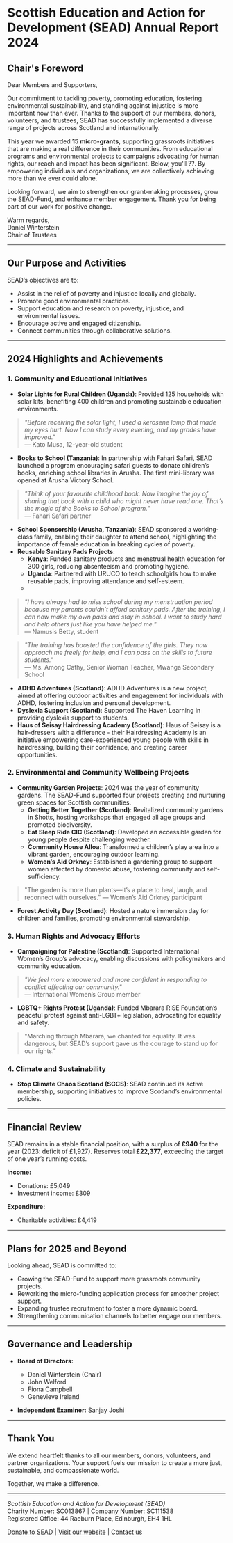 
# Scottish Education and Action for Development (SEAD) Annual Report 2024

## Chair's Foreword

Dear Members and Supporters,  

Our commitment to tackling poverty, promoting education, fostering environmental sustainability, and standing against injustice is more important now than ever. Thanks to the support of our members, donors, volunteers, and trustees, SEAD has successfully implemented a diverse range of projects across Scotland and internationally.

This year we awarded **15 micro-grants**, supporting grassroots initiatives that are making a real difference in their communities. From educational programs and environmental projects to campaigns advocating for human rights, our reach and impact has been significant. Below, you'll ??. By empowering individuals and organizations, we are collectively achieving more than we ever could alone.

Looking forward, we aim to strengthen our grant-making processes, grow the SEAD-Fund, and enhance member engagement. Thank you for being part of our work for positive change.  

Warm regards,    
Daniel Winterstein   
Chair of Trustees

---

## Our Purpose and Activities

SEAD’s objectives are to:

- Assist in the relief of poverty and injustice locally and globally.
- Promote good environmental practices.
- Support education and research on poverty, injustice, and environmental issues.
- Encourage active and engaged citizenship.
- Connect communities through collaborative solutions.

---

## 2024 Highlights and Achievements

### 1. Community and Educational Initiatives
- **Solar Lights for Rural Children (Uganda)**: Provided 125 households with solar kits, benefiting 400 children and promoting sustainable education environments.  

> *"Before receiving the solar light, I used a kerosene lamp that made my eyes hurt. Now I can study every evening, and my grades have improved."*  
> — Kato Musa, 12-year-old student

- **Books to School (Tanzania)**: In partnership with Fahari Safari, SEAD launched a program encouraging safari guests to donate children’s books, enriching school libraries in Arusha. The first mini-library was opened at Arusha Victory School.  

> *"Think of your favourite childhood book. Now imagine the joy of sharing that book with a child who might never have read one. That’s the magic of the *Books to School* program."*  
> — Fahari Safari partner

- **School Sponsorship (Arusha, Tanzania)**: SEAD sponsored a working-class family, enabling their daughter to attend school, highlighting the importance of female education in breaking cycles of poverty.  
- **Reusable Sanitary Pads Projects**:  
  - **Kenya**: Funded sanitary products and menstrual health education for 300 girls, reducing absenteeism and promoting hygiene.  
  - **Uganda**: Partnered with URUCO to teach schoolgirls how to make reusable pads, improving attendance and self-esteem.  
  - 
> *"I have always had to miss school during my menstruation period because my parents couldn’t afford sanitary pads. After the training, I can now make my own pads and stay in school. I want to study hard and help others just like you have helped me."*  
> — Namusis Betty, student

> *"The training has boosted the confidence of the girls. They now approach me freely for help, and I can pass on the skills to future students."*  
> — Ms. Among Cathy, Senior Woman Teacher, Mwanga Secondary School

 - **ADHD Adventures (Scotland)**: ADHD Adventures is a new project, aimed at offering outdoor activities and engagement for individuals with ADHD, fostering inclusion and personal development​.
- **Dyslexia Support (Scotland)**: Supported The Haven Learning in providing dyslexia support to students.
 - **Haus of Seisay Hairdressing Academy (Scotland)**: Haus of Seisay is a hair-dressers with a difference - their Hairdressing Academy is an initiative empowering care-experienced young people with skills in hairdressing, building their confidence, and creating career opportunities​.

### 2. Environmental and Community Wellbeing Projects

- **Community Garden Projects**: 2024 was the year of community gardens. The SEAD-Fund supported four projects creating and nurturing green spaces for Scottish communities.
  - **Getting Better Together (Scotland)**: Revitalized community gardens in Shotts, hosting workshops that engaged all age groups and promoted biodiversity.  
  - **Eat Sleep Ride CIC (Scotland)**: Developed an accessible garden for young people despite challenging weather.  
  - **Community House Alloa**: Transformed a children’s play area into a vibrant garden, encouraging outdoor learning.  
  - **Women’s Aid Orkney**: Established a gardening group to support women affected by domestic abuse, fostering community and self-sufficiency.  

> "The garden is more than plants—it’s a place to heal, laugh, and reconnect with ourselves."
> — Women’s Aid Orkney participant

- **Forest Activity Day (Scotland)**: Hosted a nature immersion day for children and families, promoting environmental stewardship.  

### 3. Human Rights and Advocacy Efforts
- **Campaigning for Palestine (Scotland)**: Supported International Women’s Group’s advocacy, enabling discussions with policymakers and community education.  

> *"We feel more empowered and more confident in responding to conflict affecting our community."*  
> — International Women’s Group member

- **LGBTQ+ Rights Protest (Uganda)**: Funded Mbarara RISE Foundation’s peaceful protest against anti-LGBT+ legislation, advocating for equality and safety.  

> "Marching through Mbarara, we chanted for equality. It was dangerous, but SEAD’s support gave us the courage to stand up for our rights."

### 4. Climate and Sustainability
- **Stop Climate Chaos Scotland (SCCS)**: SEAD continued its active membership, supporting initiatives to improve Scotland’s environmental policies.  

---

## **Financial Review**

SEAD remains in a stable financial position, with a surplus of **£940** for the year (2023: deficit of £1,927). Reserves total **£22,377**, exceeding the target of one year’s running costs.

**Income:**  
- Donations: £5,049  
- Investment income: £309  

**Expenditure:**  
- Charitable activities: £4,419  

---

## **Plans for 2025 and Beyond**

Looking ahead, SEAD is committed to:  

- Growing the SEAD-Fund to support more grassroots community projects.  
- Reworking the micro-funding application process for smoother project support.  
- Expanding trustee recruitment to foster a more dynamic board.  
- Strengthening communication channels to better engage our members.  

---

## Governance and Leadership

- **Board of Directors:**  
  - Daniel Winterstein (Chair)  
  - John Welford  
  - Fiona Campbell  
  - Genevieve Ireland  

- **Independent Examiner:** Sanjay Joshi  

---

## Thank You

We extend heartfelt thanks to all our members, donors, volunteers, and partner organizations. Your support fuels our mission to create a more just, sustainable, and compassionate world.  

Together, we make a difference.  

---

*Scottish Education and Action for Development (SEAD)*    
Charity Number: SC013867 | Company Number: SC111538     
Registered Office: 44 Raeburn Place, Edinburgh, EH4 1HL     

[Donate to SEAD](https://donorbox.org/donate-to-sead?default_interval=m) | [Visit our website](https://www.sead.org.uk) | [Contact us](mailto:info@sead.org.uk)  
